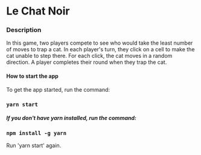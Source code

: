 # Le Chat Noir
 
 
### Description
In this game, two players compete to see who would take the least number of moves to trap a cat.
In each player's turn, they click on a cell to make the cat unable to step there. For each click, the cat moves in a random direction.
A player completes their round when they trap the cat.

#### How to start the app
To get the app started, run the command:
### `yarn start`

##### If you don't have yarn installed, run the command:
### `npm install -g yarn`

Run 'yarn start' again.
